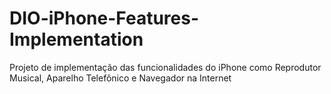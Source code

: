 # DIO-iPhone-Features-Implementation
Projeto de implementação das funcionalidades do iPhone como Reprodutor Musical, Aparelho Telefônico e Navegador na Internet
